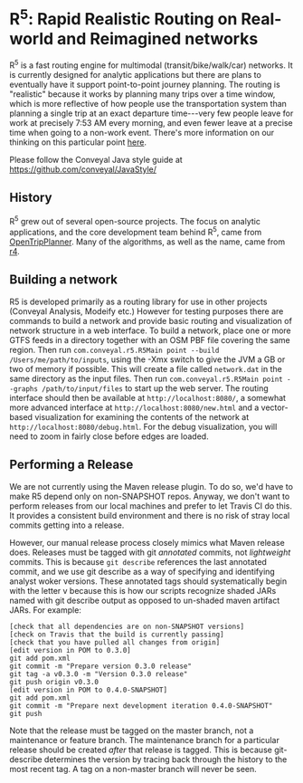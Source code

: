 # R<sup>5</sup>: Rapid Realistic Routing on Real-world and Reimagined networks

R<sup>5</sup> is a fast routing engine for multimodal (transit/bike/walk/car) networks. It is currently designed
for analytic applications but there are plans to eventually have it support point-to-point journey planning.
The routing is "realistic" because it works by planning many trips over a time window, which is more reflective of how people
use the transportation system than planning a single trip at an exact departure time---very few people leave for work at precisely
7:53 AM every morning, and even fewer leave at a precise time when going to a non-work event. There's more information on our thinking
on this particular point [here](http://conveyal.com/blog/2015/05/04/variation-in-accessibility-measures).

Please follow the Conveyal Java style guide at https://github.com/conveyal/JavaStyle/

## History

R<sup>5</sup> grew out of several open-source projects. The focus on analytic applications, and the core development team behind R<sup>5</sup>,
came from [OpenTripPlanner](http://opentripplanner.org). Many of the algorithms, as well as the name, came from [r4](https://github.com/bliksemlabs/rrrr).

## Building a network

R5 is developed primarily as a routing library for use in other projects (Conveyal Analysis, Modeify etc.) However for testing purposes there are commands to build a network and provide basic routing and visualization of network structure in a web interface. To build a network, place one or more GTFS feeds in a directory together with an OSM PBF file covering the same region. Then run `com.conveyal.r5.R5Main point --build /Users/me/path/to/inputs`, using the -Xmx switch to give the JVM a GB or two of memory if possible. This will create a file called `network.dat` in the same directory as the input files. Then run `com.conveyal.r5.R5Main point --graphs /path/to/input/files` to start up the web server. The routing interface should then be available at `http://localhost:8080/`, a somewhat more advanced interface at `http://localhost:8080/new.html` and a vector-based visualization for examining the contents of the network at `http://localhost:8080/debug.html`. For the debug visualization, you will need to zoom in fairly close before edges are loaded.

## Performing a Release

We are not currently using the Maven release plugin. To do so, we'd have to make R5 depend only on non-SNAPSHOT repos. Anyway, we don't want to perform releases from our local machines and prefer to let Travis CI do this. It provides a consistent build environment and there is no risk of stray local commits getting into a release.

However, our manual release process closely mimics what Maven release does. Releases must be tagged with git *annotated* commits, not *lightweight* commits. This is because `git describe` references the last annotated commit, and we use git describe as a way of specifying and identifying analyst woker versions. These annotated tags should systematically begin with the letter v because this is how our scripts recognize shaded JARs named with git describe output as opposed to un-shaded maven artifact JARs. For example:

```
[check that all dependencies are on non-SNAPSHOT versions]
[check on Travis that the build is currently passing]
[check that you have pulled all changes from origin]
[edit version in POM to 0.3.0]
git add pom.xml
git commit -m "Prepare version 0.3.0 release"
git tag -a v0.3.0 -m "Version 0.3.0 release"
git push origin v0.3.0
[edit version in POM to 0.4.0-SNAPSHOT]
git add pom.xml
git commit -m "Prepare next development iteration 0.4.0-SNAPSHOT"
git push
```

Note that the release must be tagged on the master branch, not a maintenance or feature branch. The maintenance branch for a particular release should be created *after* that release is tagged. This is because git-describe determines the version by tracing back through the history to the most recent tag. A tag on a non-master branch will never be seen.
